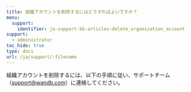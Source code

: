 ```yaml
---
title: 組織アカウントを削除するにはどうすればよいですか？
menu:
  support:
    identifier: ja-support-kb-articles-delete_organization_account
support:
  - administrator
toc_hide: true
type: docs
url: /ja/support/:filename
---
```

組織アカウントを削除するには、以下の手順に従い、サポートチーム（support@wandb.com）に連絡してください。
